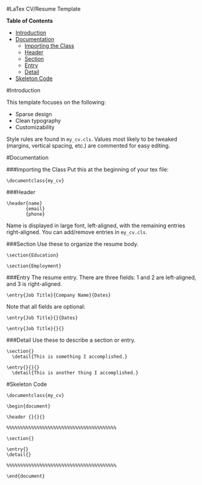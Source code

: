 #LaTex CV/Resume Template

**Table of Contents**
- [Introduction](https://github.com/Awjin/cv_template#introduction)
- [Documentation](https://github.com/Awjin/cv_template#documentation)
  - [Importing the Class](https://github.com/Awjin/cv_template#importing-the-class)
  - [Header](https://github.com/Awjin/cv_template#header)
  - [Section](https://github.com/Awjin/cv_template#section)
  - [Entry](https://github.com/Awjin/cv_template#entry)
  - [Detail](https://github.com/Awjin/cv_template#detail)
- [Skeleton Code](https://github.com/Awjin/cv_template#skeleton-code)


#Introduction

This template focuses on the following:
- Sparse design
- Clean typography
- Customizability

Style rules are found in `my_cv.cls`. Values most likely to be tweaked (margins,
vertical spacing, etc.) are commented for easy editing.

#Documentation

###Importing the Class
Put this at the beginning of your tex file:
```
\documentclass{my_cv}
```

###Header
```
\header{name}
       {email}
       {phone}
```
Name is displayed in large font, left-aligned, with the remaining entries
right-aligned. You can add/remove entries in `my_cv.cls`.

###Section
Use these to organize the resume body.
```
\section{Education}

\section{Employment}
```

###Entry
The resume entry. There are three fields: 1 and 2 are left-aligned, and 3 is
right-aligned.
```
\entry{Job Title}{Company Name}{Dates}
```
Note that all fields are optional:
```
\entry{Job Title}{}{Dates}

\entry{Job Title}{}{}
```

###Detail
Use these to describe a section or entry.
```
\section{}
  \detail{This is something I accomplished.}

\entry{}{}{}
  \detail{This is another thing I accomplished.}
```


#Skeleton Code
```
\documentclass{my_cv}

\begin{document}

\header {}{}{}

%%%%%%%%%%%%%%%%%%%%%%%%%%%%%%%%%%%%%%%%

\section{}

\entry{}
\detail{}

%%%%%%%%%%%%%%%%%%%%%%%%%%%%%%%%%%%%%%%%

\end{document}
```